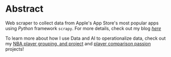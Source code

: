 # Abstract
Web scraper to collect data from Apple's App Store's most popular apps using *Python* framework `scrapy`.
For more details, check out my blog [*here*](https://nycdatascience.com/blog/student-works/web-scraping-apples-app-store/)

To learn more about how I use Data and AI to operationalize data, check out my [NBA player grouping, and  project](https://www.strictlybythenumbers.com/cluster) and [player comparison passion](www.strictlybythenumbers.com/compare) projects! 
